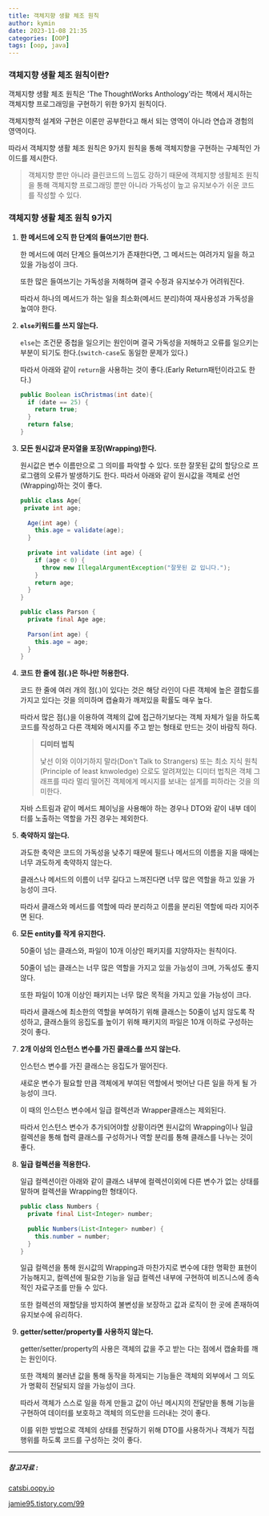 ```yaml
---
title: 객체지향 생활 체조 원칙
author: kymin
date: 2023-11-08 21:35
categories: [OOP]
tags: [oop, java]
---
```




### 객체지향 생활 체조 원칙이란?

객체지향 생활 체조 원칙은 'The ThoughtWorks Anthology'라는 책에서 제시하는 객체지향 프로그래밍을 구현하기 위한 9가지 원칙이다.

객체지향적 설계와 구현은 이론만 공부한다고 해서 되는 영역이 아니라 연습과 경험의 영역이다.

따라서 객체지향 생활 체조 원칙은 9가지 원칙을 통해 객체지향을 구현하는 구체적인 가이드를 제시한다.

> 객체지향 뿐만 아니라 클린코드의 느낌도 강하기 때문에 객체지향 생활체조 원칙을 통해 객체지향 프로그래밍 뿐만 아니라 가독성이 높고 유지보수가 쉬운 코드를 작성할 수 있다.
>

### 객체지향 생활 체조 원칙 9가지

1. **한 메서드에 오직 한 단계의 들여쓰기만 한다.**

   한 메서드에 여러 단계으 들여쓰기가 존재한다면, 그 메서드는 여려가지 일을 하고 있을 가능성이 크다.

   또한 많은 들여쓰기는 가독성을 저해하며 결국 수정과 유지보수가 어려워진다.

   따라서 하나의 메서드가 하는 일을 최소화(메서드 분리)하여 재사용성과 가독성을 높여야 한다. 

   

2. **`else`키워드를 쓰지 않는다.**

   `else`는 조건문 중첩을 일으키는 원인이며 결국 가독성을 저해하고 오류를 일으키는 부분이 되기도 한다.(`switch-case`도 동일한 문제가 있다.)

   따라서 아래와 같이 `return`을 사용하는 것이 좋다.(Early Return패턴이라고도 한다.)

   ```java
   public Boolean isChristmas(int date){
     if (date == 25) {
       return true;
     }
     return false;
   }
   ```

   

3. **모든 원시값과 문자열을 포장(Wrapping)한다.**

   원시값은 변수 이름만으로 그 의미를 파악할 수 있다. 또한 잘못된 값의 할당으로 프로그램의 오류가 발생하기도 한다. 따라서 아래와 같이 원시값을 객체로 선언(Wrapping)하는 것이 좋다.

   ```java
   public class Age{
   	private int age;
     
     Age(int age) {
       this.age = validate(age);
     }
     
     private int validate (int age) {
       if (age < 0) {
         throw new IllegalArgumentException("잘못된 값 입니다.");
       }
       return age;
     }
   }
   ```

   ```java
   public class Parson {
     private final Age age;
     
     Parson(int age) {
       this.age = age;
     }
   }
   ```

   

4. **코드 한 줄에 점(.)은 하나만 허용한다.**

   코드 한 줄에 여러 개의 점(.)이 있다는 것은 해당 라인이 다른 객체에 높은 결합도를 가지고 있다는 것을 의미하며 캡슐화가 깨져있을 확률도 매우 높다.

   따라서 많은 점(.)을 이용하여 객체의 값에 접근하기보다는 객체 자체가 일을 하도록 코드를 작성하고 다른 객체와 메시지를 주고 받는 형태로 만드는 것이 바람직 하다.

   >**디미터 법칙**
   >
   >낯선 이와 이야기하지 말라(Don't Talk to Strangers) 또는 최소 지식 원칙(Principle of least knwoledge) 으로도 알려져있는 디미터 법칙은 객체 그래프를 따라 멀리 떨어진 객체에게 메시지를 보내는 설계를 피하라는 것을 의미한다.

   자바 스트림과 같이 메서드 체이닝을 사용해야 하는 경우나 DTO와 같이 내부 데이터를 노출하는 역할을 가진 경우는 제외한다.

   

5. **축약하지 않는다.**

   과도한 축약은 코드의 가독성을 낮추기 때문에 필드나 메서드의 이름을 지을 때에는 너무 과도하게 축약하지 않는다.

   클래스나 메서드의 이름이 너무 길다고 느껴진다면 너무 많은 역할을 하고 있을 가능성이 크다.

   따라서 클래스와 메서드를 역할에 따라 분리하고 이름을 분리된 역할에 따라 지어주면 된다.

   

6. **모든 entity를 작게 유지한다.**

   50줄이 넘는 클래스와, 파일이 10개 이상인 패키지를 지양하자는 원칙이다.

   50줄이 넘는 클래스는 너무 많은 역할을 가지고 있을 가능성이 크며, 가독성도 좋지 않다.

   또한 파일이 10개 이상인 패키지는 너무 많은 목적을 가지고 있을 가능성이 크다.

   따라서 클래스에 최소한의 역할을 부여하기 위해 클래스는 50줄이 넘지 않도록 작성하고, 클래스들의 응집도를 높이기 위해 패키지의 파일은 10개 이하로 구성하는 것이 좋다.

   

7. **2개 이상의 인스턴스 변수를 가진 클래스를 쓰지 않는다.**

   인스턴스 변수를 가진 클래스는 응집도가 떨어진다.

   새로운 변수가 필요할 만큼 객체에게 부여된 역할에서 벗어난 다른 일을 하게 될 가능성이 크다.

   이 때의 인스턴스 변수에서 일급 컬렉션과 Wrapper클래스는 제외된다.

   따라서 인스턴스 변수가 추가되어야할 상황이라면 원시값의 Wrapping이나 일급 컬렉션을 통해 협력 클래스를 구성하거나 역할 분리를 통해 클래스를 나누는 것이 좋다.

   

8. **일급 컬렉션을 적용한다.**

   일급 컬렉션이란 아래와 같이 클래스 내부에 컬렉션이외에 다른 변수가 없는 상태를 말하며 컬렉션을 Wrapping한 형태이다.

   ```java
   public class Numbers {
     private final List<Integer> number;
     
     public Numbers(List<Integer> number) {
       this.number = number;
     }
   }
   ```

   일급 컬렉션을 통해 원시값의 Wrapping과 마찬가지로 변수에 대한 명확한 표현이 가능해지고, 컬렉션에 필요한 기능을 일급 컬렉션 내부에 구현하여 비즈니스에 종속적인 자료구조를 만들 수 있다.

   또한 컬렉션의 재할당을 방지하여 불변성을 보장하고 값과 로직이 한 곳에 존재하여 유지보수에 유리하다.

   

9. **getter/setter/property를 사용하지 않는다.**

   getter/setter/property의 사용은 객체의 값을 주고 받는 다는 점에서 캡술화를 깨는 원인이다.
   
   또한 객체의 불러낸 값을 통해 동작을 하게되는 기능들은 객체의 외부에서 그 의도가 명확히 전달되지 않을 가능성이 크다.
   
   따라서 객체가 스스로 일을 하게 만들고 값이 아닌 메시지의 전달만을 통해 기능을 구현하여 데이터를 보호하고 객체의 의도만을 드러내는 것이 좋다.
   
   이를 위한 방법으로 객체의 상태를 전달하기 위해 DTO를 사용하거나 객체가 직접 행위를 하도록 코드를 구성하는 것이 좋다.



-----

##### 참고자료 :

[catsbi.oopy.io](https://catsbi.oopy.io/bf003ff6-2912-4714-8ac2-44eeb7becc93)

[jamie95.tistory.com/99](https://jamie95.tistory.com/99)

